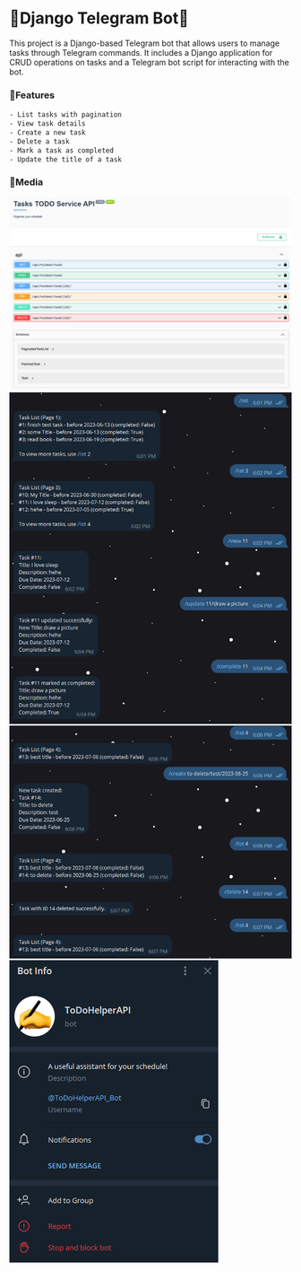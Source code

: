 # 🤖Django Telegram Bot💬

This project is a Django-based Telegram bot that allows users to manage tasks through Telegram commands. It includes a Django application for CRUD operations on tasks and a Telegram bot script for interacting with the bot.

### 🌟Features
```
- List tasks with pagination
- View task details
- Create a new task
- Delete a task
- Mark a task as completed
- Update the title of a task
```

### 🎨Media

![Tasks TODO Service API swagger.png](media_for_readme%2FTasks%20TODO%20Service%20API%20swagger.png)
![ToDoHelperAPI1.png](media_for_readme%2FToDoHelperAPI1.png)
![ToDoHelperAPI2.png](media_for_readme%2FToDoHelperAPI2.png)
![ToDoHelperAPI3.png](media_for_readme%2FToDoHelperAPI3.png)
